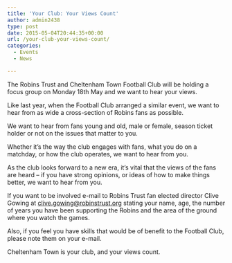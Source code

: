 ```yaml
---
title: 'Your Club: Your Views Count'
author: admin2438
type: post
date: 2015-05-04T20:44:35+00:00
url: /your-club-your-views-count/
categories:
  - Events
  - News

---
```

<p class="p1">
  <span class="s1">The Robins Trust and Cheltenham Town Football Club will be holding a focus group on Monday 18th May and we want to hear your views.</span>
</p>

<p class="p2">
  <span class="s1">Like last year, when the Football Club arranged a similar event, we want to hear from as wide a cross-section of Robins fans as possible.</span>
</p>

<p class="p2">
  <span class="s1">We want to hear from fans young and old, male or female, season ticket holder or not on the issues that matter to you.</span>
</p>

<p class="p2">
  <span class="s1">Whether it&#8217;s the way the club engages with fans, what you do on a matchday, or how the club operates, we want to hear from you.</span>
</p>

<p class="p2">
  <span class="s1">As the club looks forward to a new era, it&#8217;s vital that the views of the fans are heard &#8211; if you have strong opinions, or ideas of how to make things better, we want to hear from you.</span>
</p>

<p class="p3">
  <span class="s1">If you want to be involved e-mail to Robins Trust fan elected director Clive Gowing at <a href="mailto:clive.gowing@robinstrust.org"><span class="s2">clive.gowing@robinstrust.org</span></a> stating your name, age, the number of years you have been supporting the Robins and the area of the ground where you watch the games.</span>
</p>

<p class="p3">
  <span class="s1">Also, if you feel you have skills that would be of benefit to the Football Club, please note them on your e-mail.</span>
</p>

<p class="p1">
  <span class="s1">Cheltenham Town is your club, and your views count.</span>
</p>